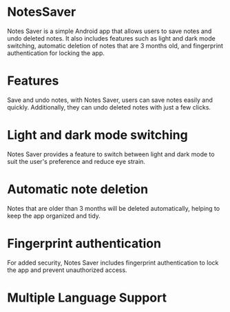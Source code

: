 # NotesSaver
Notes Saver is a simple Android app that allows users to save notes and undo deleted notes. It also includes features such as light and dark mode switching, automatic deletion of notes that are 3 months old, and fingerprint authentication for locking the app.

# Features
Save and undo notes, with Notes Saver, users can save notes easily and quickly. Additionally, they can undo deleted notes with just a few clicks.

# Light and dark mode switching
Notes Saver provides a feature to switch between light and dark mode to suit the user's preference and reduce eye strain.

# Automatic note deletion
Notes that are older than 3 months will be deleted automatically, helping to keep the app organized and tidy.

# Fingerprint authentication
For added security, Notes Saver includes fingerprint authentication to lock the app and prevent unauthorized access.

# Multiple Language Support

